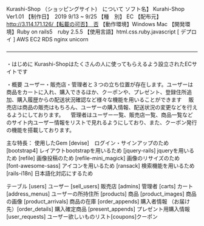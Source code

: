 
Kurashi-Shop （ショッピングサイト)　について ソフト名】 Kurahi-Shop Ver1.01 【制作日】　2019 9/13 ~ 9/25
【種　別】 EC 【配布元】http://3.114.171.126/【転載の可否】　否 【動作環境】Windows Mac 【開発環境】Ruby on rails5　ruby 2.5.5 【使用言語】html.css.ruby.javascript [ デプロイ ] AWS EC2 RDS nginx unicorn 

――――――――――――――――――――――――――――――――――――

・はじめに Kurashi-Shopはたくさんの人に使ってもらえるよう設立されたECサイトです

・概要 ユーザー・販売店・管理者と３つの立ち位置が存在します。ユーザーは商品をカートに入れ、購入できるほか、クーポンや、プレゼント、登録住所追加、購入履歴からの配送状況確認など様々な機能を用いることができます
　販売店は商品の販売はもちろん、ユーザーの購入情報、配送状況の変更などを行えるようにしております。
　管理者はユーザー一覧、販売店一覧、商品一覧などのサイト内ユーザー情報をリストで見れるようにしており、また、クーポン発行の機能を搭載しております。

主な特長： 使用したGem [devise]　ログイン・サインアップのため [bootstrap4] レイアウトbootstrapを用いるため [jquery-rails] jqueryを用いるため [refile] 画像投稿のため [refile-mini_magick] 画像のリサイズのため　[font-awesome-sass] アイコンを用いるため [ransack] 検索機能を用いるため [rails-i18n] 日本語化対応にするため 

テーブル [users] ユーザー [sell_users] 販売店 [admins] 管理者 [carts] カート [address_menus] ユーザーの所持住所 [products] 商品 [product_images] 商品の画像 [product_arrivals] 商品の在庫 [order_appends] 購入者情報 （お届け先）[order_details] 購入確定商品 [present_appends] プレゼント用購入情報 [user_requests] ユーザー欲しいものリスト[coupons]クーポン
